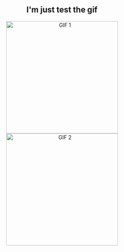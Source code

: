 <h2 align="center">I'm just test the gif</h2>

<p align="center">
  <img src="./assets/Animated GIF.gif" height="300px" alt="GIF 1">
  <img src="./assets/chuunibyou demo koi ga shitai manga GIF.gif" height="300px" alt="GIF 2">
</p>
